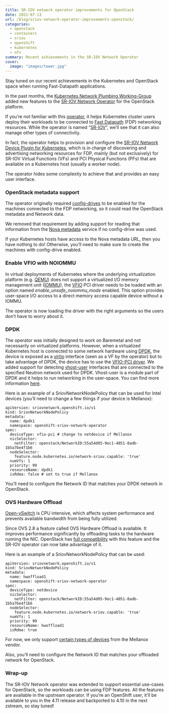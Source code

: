 ```yaml
---
title: SR-IOV network operator improvements for OpenStack
date: 2022-07-13
url: /blog/sriov-network-operator-improvements-openstack/
categories:
  - openstack
  - containers
  - sriov
  - openshift
  - kubernetes
  - nfv
summary: Recent achievements in the SR-IOV Network Operator
cover:
  image: "images/tower.jpg"
---
```


Stay tuned on our recent achievements in the Kubernetes and OpenStack space when running Fast-Datapath applications.

<!--more-->

In the past months, the [Kubernetes Network Plumbing Working-Group](https://github.com/k8snetworkplumbingwg) added new features to the [SR-IOV Network Operator](https://github.com/k8snetworkplumbingwg/sriov-network-operator/) for the OpenStack platform.

If you’re not familiar with this [operator](https://kubernetes.io/docs/concepts/extend-kubernetes/operator/), it helps Kubernetes cluster users deploy their workloads to be connected to [Fast Datapath](https://en.wikipedia.org/wiki/Fast_path) (FDP) networking resources. While the operator is named “[SR-IOV](https://en.wikipedia.org/wiki/Single-root_input/output_virtualization)”, we’ll see that it can also manage other types of connectivity.

In fact, the operator helps to provision and configure the [SR-IOV Network Device Plugin for Kubernetes](https://github.com/k8snetworkplumbingwg/sriov-network-device-plugin), which is in charge of discovering and advertising networking resources for FDP, mainly (but not exclusively) for SR-IOV Virtual Functions (VFs) and PCI Physical Functions (PFs) that are available on a Kubernetes host (usually a worker node).

The operator hides some complexity to achieve that and provides an easy user interface.


### OpenStack metadata support

The operator originally required [config-drives](https://docs.openstack.org/nova/latest/user/metadata.html#config-drives) to be enabled for the machines connected to the FDP networking, so it could read the OpenStack metadata and Network data.

We removed that requirement by adding support for reading that information from the [Nova metadata](https://docs.openstack.org/nova/latest/user/metadata.html#nova-metadata) service if no config-drive was used.

If your Kubernetes hosts have access to the Nova metadata URL, then you have nothing to do! Otherwise, you’ll need to make sure to create the machines with config-drive enabled.


### Enable VFIO with NOIOMMU

In virtual deployments of Kubernetes where the underlying virtualization platform (e.g. [QEMU](https://www.qemu.org/)) does not support a virtualized I/O memory management unit ([IOMMU](https://en.wikipedia.org/wiki/Input%E2%80%93output_memory_management_unit)), the [VFIO](https://www.kernel.org/doc/html/latest/driver-api/vfio.html) PCI driver needs to be loaded with an option named  _enable_unsafe_noiommu_mode_ enabled. This option provides user-space I/O access to a direct memory access capable device without a IOMMU.

The operator is now loading the driver with the right arguments so the users don’t have to worry about it.


### DPDK

The operator was initially designed to work on Baremetal and not necessarily on virtualized platforms. However, when a virtualized Kubernetes host is connected to some network hardware using [DPDK](https://www.dpdk.org), the device is exposed as a [virtio](https://www.linux-kvm.org/page/Virtio) interface (seen as a VF by the operator) but to take advantage of DPDK, the device has to use the [VFIO-PCI driver](https://www.kernel.org/doc/html/latest/driver-api/vfio.html). We added support for detecting [vhost-user](https://qemu.readthedocs.io/en/latest/interop/vhost-user.html) interfaces that are connected to the specified Neutron network used for DPDK. Vhost-user is a module part of DPDK and it helps to run networking in the user-space. You can find more information [here](https://www.redhat.com/en/blog/how-vhost-user-came-being-virtio-networking-and-dpdk).

Here is an example of a SriovNetworkNodePolicy that can be used for Intel devices (you’ll need to change a few things if your device is Mellanox):


```
apiVersion: sriovnetwork.openshift.io/v1
kind: SriovNetworkNodePolicy
metadata:
  name: dpdk1
  namespace: openshift-sriov-network-operator
spec:
  deviceType: vfio-pci # change to netdevice if Mellanox
  nicSelector:
	netFilter: openstack/NetworkID:55a54d05-9ec1-4051-8adb-1b5a7be4f1b6
  nodeSelector:
	feature.node.kubernetes.io/network-sriov.capable: 'true'
  numVfs: 1
  priority: 99
  resourceName: dpdk1
  isRdma: false # set to true if Mellanox
```


You’ll need to configure the Network ID that matches your DPDK network in OpenStack.


### OVS Hardware Offload

[Open-vSwitch](https://www.openvswitch.org/) is CPU intensive, which affects system performance and prevents available bandwidth from being fully utilized.

Since OVS 2.8 a feature called OVS Hardware Offload is available. It improves performance significantly by offloading tasks to the hardware running the NIC. OpenStack has [full compatibility](https://docs.openstack.org/neutron/rocky/admin/config-ovs-offload.html) with this feature and the SR-IOV operator can now take advantage of it.

Here is an example of a SriovNetworkNodePolicy that can be used:


```
apiVersion: sriovnetwork.openshift.io/v1
kind: SriovNetworkNodePolicy
metadata:
  name: hwoffload1
  namespace: openshift-sriov-network-operator
spec:
  deviceType: netdevice
  nicSelector:
	netFilter: openstack/NetworkID:55a54d05-9ec1-4051-8adb-1b5a7be4f1b6
  nodeSelector:
	feature.node.kubernetes.io/network-sriov.capable: 'true'
  numVfs: 1
  priority: 99
  resourceName: hwoffload1
  isRdma: true
```


For now, we only support [certain types of devices](https://github.com/k8snetworkplumbingwg/sriov-network-operator/blob/master/deploy/configmap.yaml) from the Mellanox vendor.

Also, you’ll need to configure the Network ID that matches your offloaded network for OpenStack.


### Wrap-up

The SR-IOV Network operator was extended to support essential use-cases for OpenStack, so the workloads can be using FDP features. All the features are available in the upstream operator. If you’re an OpenShift user, it’ll be available to you in the 4.11 release and backported to 4.10 in the next zstream, so stay tuned!
